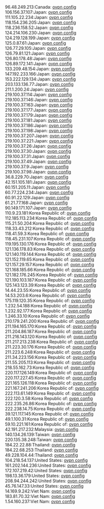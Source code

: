 96.48.249.213:Canada: [ovpn config](vpn/96_48_249_213.ovpn)  
106.156.37.107:Japan: [ovpn config](vpn/106_156_37_107.ovpn)  
111.105.22.234:Japan: [ovpn config](vpn/111_105_22_234.ovpn)  
118.154.236.205:Japan: [ovpn config](vpn/118_154_236_205.ovpn)  
118.236.158.52:Japan: [ovpn config](vpn/118_236_158_52.ovpn)  
124.214.106.230:Japan: [ovpn config](vpn/124_214_106_230.ovpn)  
124.219.128.199:Japan: [ovpn config](vpn/124_219_128_199.ovpn)  
125.0.87.61:Japan: [ovpn config](vpn/125_0_87_61.ovpn)  
126.77.29.105:Japan: [ovpn config](vpn/126_77_29_105.ovpn)  
126.79.81.121:Japan: [ovpn config](vpn/126_79_81_121.ovpn)  
126.80.178.48:Japan: [ovpn config](vpn/126_80_178_48.ovpn)  
126.89.172.141:Japan: [ovpn config](vpn/126_89_172_141.ovpn)  
133.209.48.154:Japan: [ovpn config](vpn/133_209_48_154.ovpn)  
147.192.233.166:Japan: [ovpn config](vpn/147_192_233_166.ovpn)  
153.222.129.134:Japan: [ovpn config](vpn/153_222_129_134.ovpn)  
203.133.136.77:Japan: [ovpn config](vpn/203_133_136_77.ovpn)  
211.1.200.24:Japan: [ovpn config](vpn/211_1_200_24.ovpn)  
219.100.37.114:Japan: [ovpn config](vpn/219_100_37_114.ovpn)  
219.100.37.146:Japan: [ovpn config](vpn/219_100_37_146.ovpn)  
219.100.37.163:Japan: [ovpn config](vpn/219_100_37_163.ovpn)  
219.100.37.177:Japan: [ovpn config](vpn/219_100_37_177.ovpn)  
219.100.37.179:Japan: [ovpn config](vpn/219_100_37_179.ovpn)  
219.100.37.181:Japan: [ovpn config](vpn/219_100_37_181.ovpn)  
219.100.37.186:Japan: [ovpn config](vpn/219_100_37_186.ovpn)  
219.100.37.198:Japan: [ovpn config](vpn/219_100_37_198.ovpn)  
219.100.37.207:Japan: [ovpn config](vpn/219_100_37_207.ovpn)  
219.100.37.221:Japan: [ovpn config](vpn/219_100_37_221.ovpn)  
219.100.37.26:Japan: [ovpn config](vpn/219_100_37_26.ovpn)  
219.100.37.30:Japan: [ovpn config](vpn/219_100_37_30.ovpn)  
219.100.37.31:Japan: [ovpn config](vpn/219_100_37_31.ovpn)  
219.100.37.49:Japan: [ovpn config](vpn/219_100_37_49.ovpn)  
219.100.37.9:Japan: [ovpn config](vpn/219_100_37_9.ovpn)  
219.100.37.98:Japan: [ovpn config](vpn/219_100_37_98.ovpn)  
36.8.229.70:Japan: [ovpn config](vpn/36_8_229_70.ovpn)  
42.151.105.181:Japan: [ovpn config](vpn/42_151_105_181.ovpn)  
60.151.205.11:Japan: [ovpn config](vpn/60_151_205_11.ovpn)  
60.77.224.234:Japan: [ovpn config](vpn/60_77_224_234.ovpn)  
60.91.22.129:Japan: [ovpn config](vpn/60_91_22_129.ovpn)  
61.21.77.168:Japan: [ovpn config](vpn/61_21_77_168.ovpn)  
90.149.171.107:Japan: [ovpn config](vpn/90_149_171_107.ovpn)  
110.9.23.181:Korea Republic of: [ovpn config](vpn/110_9_23_181.ovpn)  
112.185.113.234:Korea Republic of: [ovpn config](vpn/112_185_113_234.ovpn)  
115.21.50.204:Korea Republic of: [ovpn config](vpn/115_21_50_204.ovpn)  
118.33.43.212:Korea Republic of: [ovpn config](vpn/118_33_43_212.ovpn)  
118.41.59.3:Korea Republic of: [ovpn config](vpn/118_41_59_3.ovpn)  
118.45.231.107:Korea Republic of: [ovpn config](vpn/118_45_231_107.ovpn)  
119.195.130.176:Korea Republic of: [ovpn config](vpn/119_195_130_176.ovpn)  
121.136.178.83:Korea Republic of: [ovpn config](vpn/121_136_178_83.ovpn)  
121.140.119.144:Korea Republic of: [ovpn config](vpn/121_140_119_144.ovpn)  
121.152.119.65:Korea Republic of: [ovpn config](vpn/121_152_119_65.ovpn)  
121.157.29.157:Korea Republic of: [ovpn config](vpn/121_157_29_157.ovpn)  
121.168.185.66:Korea Republic of: [ovpn config](vpn/121_168_185_66.ovpn)  
121.182.176.245:Korea Republic of: [ovpn config](vpn/121_182_176_245.ovpn)  
121.190.103.187:Korea Republic of: [ovpn config](vpn/121_190_103_187.ovpn)  
125.143.123.39:Korea Republic of: [ovpn config](vpn/125_143_123_39.ovpn)  
14.44.23.55:Korea Republic of: [ovpn config](vpn/14_44_23_55.ovpn)  
14.53.203.6:Korea Republic of: [ovpn config](vpn/14_53_203_6.ovpn)  
175.119.120.35:Korea Republic of: [ovpn config](vpn/175_119_120_35.ovpn)  
1.232.54.188:Korea Republic of: [ovpn config](vpn/1_232_54_188.ovpn)  
1.232.92.177:Korea Republic of: [ovpn config](vpn/1_232_92_177.ovpn)  
1.246.33.10:Korea Republic of: [ovpn config](vpn/1_246_33_10.ovpn)  
210.179.241.200:Korea Republic of: [ovpn config](vpn/210_179_241_200.ovpn)  
211.194.165.170:Korea Republic of: [ovpn config](vpn/211_194_165_170.ovpn)  
211.204.86.187:Korea Republic of: [ovpn config](vpn/211_204_86_187.ovpn)  
211.216.143.120:Korea Republic of: [ovpn config](vpn/211_216_143_120.ovpn)  
211.217.213.238:Korea Republic of: [ovpn config](vpn/211_217_213_238.ovpn)  
211.223.30.176:Korea Republic of: [ovpn config](vpn/211_223_30_176.ovpn)  
211.223.6.248:Korea Republic of: [ovpn config](vpn/211_223_6_248.ovpn)  
211.34.223.156:Korea Republic of: [ovpn config](vpn/211_34_223_156.ovpn)  
211.55.205.113:Korea Republic of: [ovpn config](vpn/211_55_205_113.ovpn)  
218.55.162.73:Korea Republic of: [ovpn config](vpn/218_55_162_73.ovpn)  
220.117.126.149:Korea Republic of: [ovpn config](vpn/220_117_126_149.ovpn)  
220.117.227.45:Korea Republic of: [ovpn config](vpn/220_117_227_45.ovpn)  
221.165.126.118:Korea Republic of: [ovpn config](vpn/221_165_126_118.ovpn)  
221.167.241.206:Korea Republic of: [ovpn config](vpn/221_167_241_206.ovpn)  
222.113.61.149:Korea Republic of: [ovpn config](vpn/222_113_61_149.ovpn)  
222.120.3.58:Korea Republic of: [ovpn config](vpn/222_120_3_58.ovpn)  
222.235.26.86:Korea Republic of: [ovpn config](vpn/222_235_26_86.ovpn)  
222.238.14.75:Korea Republic of: [ovpn config](vpn/222_238_14_75.ovpn)  
39.121.117.145:Korea Republic of: [ovpn config](vpn/39_121_117_145.ovpn)  
49.1.100.31:Korea Republic of: [ovpn config](vpn/49_1_100_31.ovpn)  
59.10.221.161:Korea Republic of: [ovpn config](vpn/59_10_221_161.ovpn)  
42.191.217.232:Malaysia: [ovpn config](vpn/42_191_217_232.ovpn)  
140.134.26.139:Taiwan: [ovpn config](vpn/140_134_26_139.ovpn)  
220.135.38.248:Taiwan: [ovpn config](vpn/220_135_38_248.ovpn)  
184.22.22.88:Thailand: [ovpn config](vpn/184_22_22_88.ovpn)  
184.22.68.253:Thailand: [ovpn config](vpn/184_22_68_253.ovpn)  
49.228.104.44:Thailand: [ovpn config](vpn/49_228_104_44.ovpn)  
104.218.54.137:United States: [ovpn config](vpn/104_218_54_137.ovpn)  
161.202.144.236:United States: [ovpn config](vpn/161_202_144_236.ovpn)  
172.107.219.42:United States: [ovpn config](vpn/172_107_219_42.ovpn)  
198.13.36.179:United States: [ovpn config](vpn/198_13_36_179.ovpn)  
208.94.244.242:United States: [ovpn config](vpn/208_94_244_242.ovpn)  
45.76.147.33:United States: [ovpn config](vpn/45_76_147_33.ovpn)  
14.169.9.242:Viet Nam: [ovpn config](vpn/14_169_9_242.ovpn)  
183.81.70.32:Viet Nam: [ovpn config](vpn/183_81_70_32.ovpn)  
1.54.160.237:Viet Nam: [ovpn config](vpn/1_54_160_237.ovpn)  

